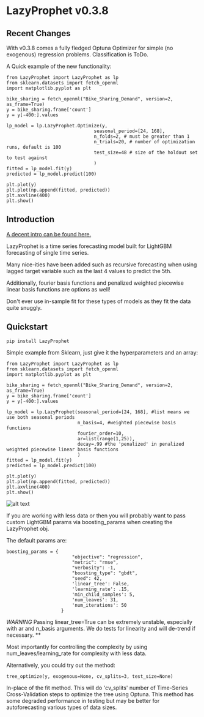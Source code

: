 # LazyProphet v0.3.8

## Recent Changes

With v0.3.8 comes a fully fledged Optuna Optimizer for simple (no exogenous) regression problems. Classification is ToDo.

A Quick example of the new functionality:

```
from LazyProphet import LazyProphet as lp
from sklearn.datasets import fetch_openml
import matplotlib.pyplot as plt

bike_sharing = fetch_openml("Bike_Sharing_Demand", version=2, as_frame=True)
y = bike_sharing.frame['count']
y = y[-400:].values

lp_model = lp.LazyProphet.Optimize(y,
                                seasonal_period=[24, 168],
                                n_folds=2, # must be greater than 1
                                n_trials=20, # number of optimization runs, default is 100
                                test_size=48 # size of the holdout set to test against
                                )
fitted = lp_model.fit(y)
predicted = lp_model.predict(100)

plt.plot(y)
plt.plot(np.append(fitted, predicted))
plt.axvline(400)
plt.show()
```

## Introduction

[A decent intro can be found here.](https://medium.com/p/3745bafe5ce5)

LazyProphet is a time series forecasting model built for LightGBM forecasting of single time series.

Many nice-ities have been added such as recursive forecasting when using lagged target variable such as the last 4 values to predict the 5th.

Additionally, fourier basis functions and penalized weighted piecewise linear basis functions are options as well!

Don't ever use in-sample fit for these types of models as they fit the data quite snuggly.

## Quickstart

```
pip install LazyProphet
```

Simple example from Sklearn, just give it the hyperparameters and an array:

```
from LazyProphet import LazyProphet as lp
from sklearn.datasets import fetch_openml
import matplotlib.pyplot as plt

bike_sharing = fetch_openml("Bike_Sharing_Demand", version=2, as_frame=True)
y = bike_sharing.frame['count']
y = y[-400:].values

lp_model = lp.LazyProphet(seasonal_period=[24, 168], #list means we use both seasonal periods
                          n_basis=4, #weighted piecewise basis functions
                          fourier_order=10,
                          ar=list(range(1,25)),
                          decay=.99 #the 'penalized' in penalized weighted piecewise linear basis functions
                          )
fitted = lp_model.fit(y)
predicted = lp_model.predict(100)

plt.plot(y)
plt.plot(np.append(fitted, predicted))
plt.axvline(400)
plt.show()
```
![alt text](https://github.com/tblume1992/LazyProphet/blob/main/LazyProphet/static/example_output.png "Output 1")

If you are working with less data or then you will probably want to pass custom LightGBM params via boosting_params when creating the LazyProphet obj.

The default params are:

```
boosting_params = {
                        "objective": "regression",
                        "metric": "rmse",
                        "verbosity": -1,
                        "boosting_type": "gbdt",
                        "seed": 42,
                        'linear_tree': False,
                        'learning_rate': .15,
                        'min_child_samples': 5,
                        'num_leaves': 31,
                        'num_iterations': 50
                    }
```
*WARNING* 
Passing linear_tree=True can be extremely unstable, especially with ar and n_basis arguments. We do tests for linearity and will de-trend if necessary.
**

Most importantly for controlling the complexity by using num_leaves/learning_rate for complexity with less data.

Alternatively, you could try out the method:

```
tree_optimize(y, exogenous=None, cv_splits=3, test_size=None)
```
In-place of the fit method.  This will do 'cv_splits' number of Time-Series Cross-Validation steps to optimize the tree using Optuna. This method has some degraded performance in testing but may be better for autoforecasting various types of data sizes.
